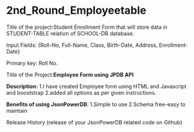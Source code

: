 # 2nd_Round_Employeetable

Title of the project:Student Enrollment Form that will store data in STUDENT-TABLE relation of SCHOOL-DB database.

Input Fields: {Roll-No, Full-Name, Class, Birth-Date, Address, Enrollment-Date}

Primary key: Roll No.






Title of the Project:**Employee Form using JPDB API**

**Description:**
1.I have created Employee form using HTML and Javascript and booststrap
2.added all options as per given instructions.

**Benefits of using JsonPowerDB**:
1.Simple to use
2.Schema free-easy to maintain


Release History (release of your JsonPowerDB related code on Github)
